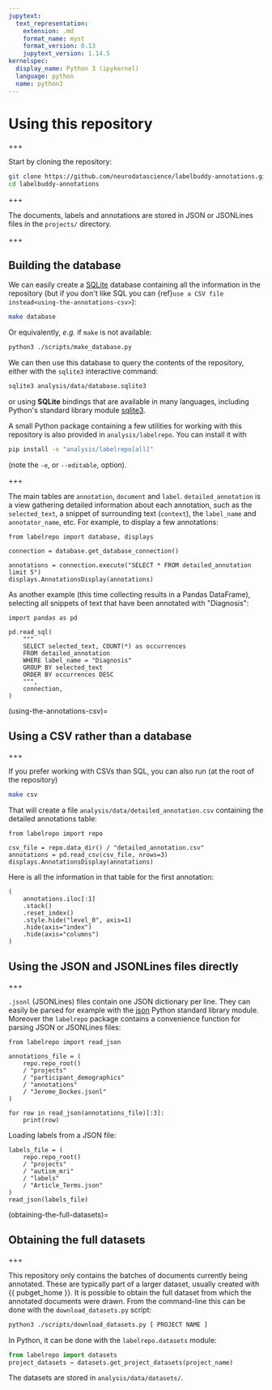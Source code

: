 ```yaml
---
jupytext:
  text_representation:
    extension: .md
    format_name: myst
    format_version: 0.13
    jupytext_version: 1.14.5
kernelspec:
  display_name: Python 3 (ipykernel)
  language: python
  name: python3
---
```


# Using this repository

+++

Start by cloning the repository:
```bash
git clone https://github.com/neurodatascience/labelbuddy-annotations.git
cd labelbuddy-annotations
```

+++


The documents, labels and annotations are stored in JSON or JSONLines files in the `projects/` directory.

+++

## Building the database

We can easily create a [SQLite](https://www.sqlite.org/) database containing all the information in the repository (but if you don't like SQL you can {ref}`use a CSV file instead<using-the-annotations-csv>`):
```bash
make database
```
Or equivalently, _e.g._ if `make` is not available:
```bash
python3 ./scripts/make_database.py
```
We can then use this database to query the contents of the repository, either with the `sqlite3` interactive command:
```bash
sqlite3 analysis/data/database.sqlite3
```
or using **SQLite** bindings that are available in many languages, including Python's standard library module [sqlite3](https://docs.python.org/3/library/sqlite3.html).

A small Python package containing a few utilities for working with this repository is also provided in `analysis/labelrepo`. You can install it with
```bash
pip install -e "analysis/labelrepo[all]"
```
(note the `-e`, or `--editable`, option).

+++

The main tables are `annotation`, `document` and `label`.
`detailed_annotation` is a view gathering detailed information about each annotation, such as the `selected_text`, a snippet of surrounding text (`context`), the `label_name` and `annotator_name`, etc.
For example, to display a few annotations:

```{code-cell}
from labelrepo import database, displays

connection = database.get_database_connection()

annotations = connection.execute("SELECT * FROM detailed_annotation limit 5")
displays.AnnotationsDisplay(annotations)
```

As another example (this time collecting results in a Pandas DataFrame), selecting all snippets of text that have been annotated with "Diagnosis":

```{code-cell}
import pandas as pd

pd.read_sql(
    """
    SELECT selected_text, COUNT(*) as occurrences
    FROM detailed_annotation
    WHERE label_name = "Diagnosis"
    GROUP BY selected_text
    ORDER BY occurrences DESC
    """,
    connection,
)
```

(using-the-annotations-csv)=
## Using a CSV rather than a database

+++

If you prefer working with CSVs than SQL, you can also run (at the root of the repository)
```bash
make csv
```
That will create a file `analysis/data/detailed_annotation.csv` containing the detailed annotations table:

```{code-cell}
from labelrepo import repo

csv_file = repo.data_dir() / "detailed_annotation.csv"
annotations = pd.read_csv(csv_file, nrows=3)
displays.AnnotationsDisplay(annotations)
```

Here is all the information in that table for the first annotation:

```{code-cell}
(
    annotations.iloc[:1]
    .stack()
    .reset_index()
    .style.hide("level_0", axis=1)
    .hide(axis="index")
    .hide(axis="columns")
)
```

## Using the JSON and JSONLines files directly

+++

`.jsonl` (JSONLines) files contain one JSON dictionary per line. They can
easily be parsed for example with the [json](https://docs.python.org/3/library/json.html) Python standard library module. Moreover the
`labelrepo` package contains a convenience function for parsing JSON or
JSONLines files:

```{code-cell}
from labelrepo import read_json

annotations_file = (
    repo.repo_root()
    / "projects"
    / "participant_demographics"
    / "annotations"
    / "Jerome_Dockes.jsonl"
)

for row in read_json(annotations_file)[:3]:
    print(row)
```

Loading labels from a JSON file:

```{code-cell}
labels_file = (
    repo.repo_root()
    / "projects"
    / "autism_mri"
    / "labels"
    / "Article_Terms.json"
)
read_json(labels_file)
```

(obtaining-the-full-datasets)=
## Obtaining the full datasets

+++

This repository only contains the batches of documents currently being annotated.
These are typically part of a larger dataset, usually created with {{ pubget_home }}.
It is possible to obtain the full dataset from which the annotated documents were drawn.
From the command-line this can be done with the `download_datasets.py` script:

```bash
python3 ./scripts/download_datasets.py [ PROJECT NAME ]
```

In Python, it can be done with the `labelrepo.datasets` module:

```python
from labelrepo import datasets
project_datasets = datasets.get_project_datasets(project_name)
```

The datasets are stored in `analysis/data/datasets/`.
